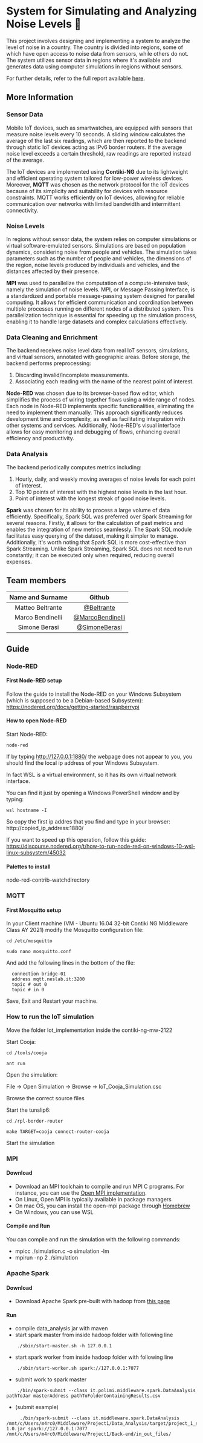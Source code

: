 # System for Simulating and Analyzing Noise Levels :musical_note:

This project involves designing and implementing a system to analyze the level of noise in a country. The country is divided into regions, some of which have open access to noise data from sensors, while others do not. The system utilizes sensor data in regions where it's available and generates data using computer simulations in regions without sensors.

For further details, refer to the full report available [here](Report.pdf).

## More Information
### Sensor Data
Mobile IoT devices, such as smartwatches, are equipped with sensors that measure noise levels every 10 seconds. A sliding window calculates the average of the last six readings, which are then reported to the backend through static IoT devices acting as IPv6 border routers. If the average noise level exceeds a certain threshold, raw readings are reported instead of the average.

The IoT devices are implemented using **Contiki-NG** due to its lightweight and efficient operating system tailored for low-power wireless devices. Moreover, **MQTT** was chosen as the network protocol for the IoT devices because of its simplicity and suitability for devices with resource constraints. MQTT works efficiently on IoT devices, allowing for reliable communication over networks with limited bandwidth and intermittent connectivity.

### Noise Levels
In regions without sensor data, the system relies on computer simulations or virtual software-emulated sensors. Simulations are based on population dynamics, considering noise from people and vehicles. The simulation takes parameters such as the number of people and vehicles, the dimensions of the region, noise levels produced by individuals and vehicles, and the distances affected by their presence.

**MPI** was used to parallelize the computation of a compute-intensive task, namely the simulation of noise levels. MPI, or Message Passing Interface, is a standardized and portable message-passing system designed for parallel computing. It allows for efficient communication and coordination between multiple processes running on different nodes of a distributed system. This parallelization technique is essential for speeding up the simulation process, enabling it to handle large datasets and complex calculations effectively.

### Data Cleaning and Enrichment
The backend receives noise level data from real IoT sensors, simulations, and virtual sensors, annotated with geographic areas. Before storage, the backend performs preprocessing:
1. Discarding invalid/incomplete measurements.
2. Associating each reading with the name of the nearest point of interest.

**Node-RED** was chosen due to its browser-based flow editor, which simplifies the process of wiring together flows using a wide range of nodes. Each node in Node-RED implements specific functionalities, eliminating the need to implement them manually. This approach significantly reduces development time and complexity, as well as facilitating integration with other systems and services. Additionally, Node-RED's visual interface allows for easy monitoring and debugging of flows, enhancing overall efficiency and productivity.

### Data Analysis
The backend periodically computes metrics including:
1. Hourly, daily, and weekly moving averages of noise levels for each point of interest.
2. Top 10 points of interest with the highest noise levels in the last hour.
3. Point of interest with the longest streak of good noise levels.

**Spark** was chosen for its ability to process a large volume of data efficiently. Specifically, Spark SQL was preferred over Spark Streaming for several reasons. Firstly, it allows for the calculation of past metrics and enables the integration of new metrics seamlessly. The Spark SQL module facilitates easy querying of the dataset, making it simpler to manage. Additionally, it's worth noting that Spark SQL is more cost-effective than Spark Streaming. Unlike Spark Streaming, Spark SQL does not need to run constantly; it can be executed only when required, reducing overall expenses.

## Team members
| Name and Surname | Github |
:---: | :---: 
| Matteo Beltrante | [@Beltrante](https://github.com/Beltrante) |
| Marco Bendinelli | [@MarcoBendinelli](https://github.com/MarcoBendinelli) |
| Simone Berasi | [@SimoneBerasi](https://github.com/SimoneBerasi) |

## Guide

### Node-RED
#### First Node-RED setup
Follow the guide to install the Node-RED on your Windows Subsystem (which is supposed to be a Debian-based Subsystem): https://nodered.org/docs/getting-started/raspberrypi
#### How to open Node-RED
Start Node-RED:

```shell
node-red
```
If by typing http://127.0.0.1:1880/ the webpage does not appear to you, you should find the local ip address of your Windows Subsystem.

In fact WSL is a virtual environment, so it has its own virtual network interface.

You can find it just by opening a Windows PowerShell window and by typing:

```shell
wsl hostname -I
```
    
So copy the first ip addres that you find and type in your browser: http://copied_ip_address:1880/

If you want to speed up this operation, follow this guide: https://discourse.nodered.org/t/how-to-run-node-red-on-windows-10-wsl-linux-subsystem/45032
#### Palettes to install
node-red-contrib-watchdirectory

### MQTT
#### First Mosquitto setup
In your Client machine (VM - Ubuntu 16.04 32-bit Contiki NG Middleware Class AY 2021) modify the Mosquitto configuration file:
```shell
cd /etc/mosquitto
```
```shell
sudo nano mosquitto.conf
```
And add the following lines in the bottom of the file:
```shell
  connection bridge-01
  address mqtt.neslab.it:3200
  topic # out 0
  topic # in 0
```
Save, Exit and Restart your machine.

### How to run the IoT simulation
Move the folder Iot_implementation inside the contiki-ng-mw-2122

Start Cooja:
```shell
cd /tools/cooja
```
```shell
ant run
```
Open the simulation:

File -> Open Simulation -> Browse -> IoT_Cooja_Simulation.csc

Browse the correct source files

Start the tunslip6:
```shell
cd /rpl-border-router
```
```shell
make TARGET=cooja connect-router-cooja
```
Start the simulation

### MPI
#### Download 
- Download an MPI toolchain to compile and run MPI C programs. For instance, you can use the [Open MPI implementation](https://www.open-mpi.org/).
- On Linux, Open MPI is typically available in package managers
- On mac OS, you can install the open-mpi package through [Homebrew](https://brew.sh/)
- On Windows, you can use WSL
#### Compile and Run 
You can compile and run the simulation with the following commands:
- mpicc ./simulation.c -o simulation -lm
- mpirun -np 2 ./simulation

### Apache Spark
#### Download 
- Download Apache Spark pre-built with hadoop from [this page](https://spark.apache.org/downloads.html)
#### Run
- compile data_analysis jar with maven
- start spark master from inside hadoop folder with following line
```shell
    ./sbin/start-master.sh -h 127.0.0.1
```
- start spark worker from inside hadoop folder with following line
```shell
    ./sbin/start-worker.sh spark://127.0.0.1:7077
```
- submit work to spark master 
```shell
    ./bin/spark-submit --class it.polimi.middleware.spark.DataAnalysis pathToJar masterAddress pathToFolderContainingResults.csv
```
- (submit example)
```shell
     ./bin/spark-submit --class it.middleware.spark.DataAnalysis /mnt/c/Users/m4rc0/Middleware/Project1/Data_Analysis/target/project_1_spark-1.0.jar spark://127.0.0.1:7077 /mnt/c/Users/m4rc0/Middleware/Project1/Back-end/in_out_files/
```



